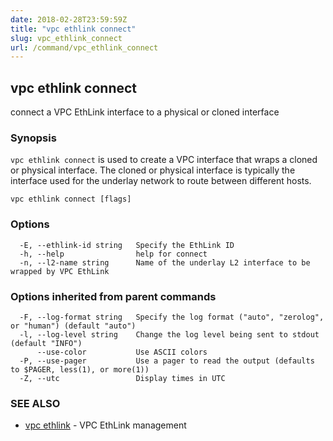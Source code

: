 ```yaml
---
date: 2018-02-28T23:59:59Z
title: "vpc ethlink connect"
slug: vpc_ethlink_connect
url: /command/vpc_ethlink_connect
---
```

## vpc ethlink connect

connect a VPC EthLink interface to a physical or cloned interface

### Synopsis


`vpc ethlink connect` is used to create a VPC interface that wraps a cloned or physical interface.  The cloned or physical interface is typically the interface used for the underlay network to route between different hosts.

```
vpc ethlink connect [flags]
```

### Options

```
  -E, --ethlink-id string   Specify the EthLink ID
  -h, --help                help for connect
  -n, --l2-name string      Name of the underlay L2 interface to be wrapped by VPC EthLink
```

### Options inherited from parent commands

```
  -F, --log-format string   Specify the log format ("auto", "zerolog", or "human") (default "auto")
  -l, --log-level string    Change the log level being sent to stdout (default "INFO")
      --use-color           Use ASCII colors
  -P, --use-pager           Use a pager to read the output (defaults to $PAGER, less(1), or more(1))
  -Z, --utc                 Display times in UTC
```

### SEE ALSO
* [vpc ethlink](/command/vpc_ethlink)	 - VPC EthLink management


